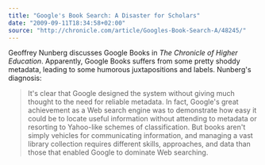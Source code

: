 ```yaml
---
title: "Google's Book Search: A Disaster for Scholars"
date: "2009-09-11T18:34:58+02:00"
source: "http://chronicle.com/article/Googles-Book-Search-A/48245/"
---
```


Geoffrey Nunberg discusses Google Books in <cite>The Chronicle of Higher Education</cite>. Apparently, Google Books suffers from some pretty shoddy metadata, leading to some humorous juxtapositions and labels. Nunberg's diagnosis:

> It's clear that Google designed the system without giving much thought to the need for reliable metadata. In fact, Google's great achievement as a Web search engine was to demonstrate how easy it could be to locate useful information without attending to metadata or resorting to Yahoo-like schemes of classification. But books aren't simply vehicles for communicating information, and managing a vast library collection requires different skills, approaches, and data than those that enabled Google to dominate Web searching.
